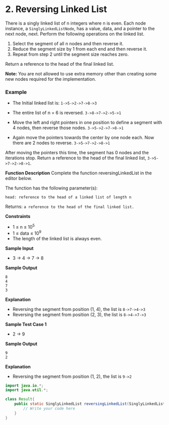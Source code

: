 # 2. Reversing Linked List

There is a singly linked list of n integers where n is even. Each node instance, a `SinglyLinkedListNode`, has a value, data, and a pointer to the next node, next. Perform the following operations on the linked list.

1. Select the segment of all n nodes and then reverse it.
2. Reduce the segment size by 1 from each end and then reverse it.
3. Repeat from step 2 until the segment size reaches zero.

Return a reference to the head of the final linked list.

**Note:** You are not allowed to use extra memory other than creating some new nodes required for the implementation.

### Example

- The Initial linked list is:
  `1->5->2->7->8->3`

- The entire list of n = 6 is reversed.
  `3->8->7->2->5->1`

- Move the left and right pointers in one position to define a segment with 4 nodes, then reverse those nodes.
  `3->5->2->7->8->1`

- Again move the pointers towards the center by one node each. Now there are 2 nodes to reverse.
  `3->5->7->2->8->1`

After moving the pointers this time, the segment has 0 nodes and the iterations stop. Return a reference to the head of the final linked list, `3->5->7->2->8->1`.

**Function Description**
Complete the function reversingLinkedList in the editor below.

The function has the following parameter(s):

```
head: reference to the head of a linked list of length n
```

Returns:
`a reference to the head of the final linked list.`

**Constraints**

- 1 ≤ n ≤ 10<sup>5
- 1 ≤ data ≤ 10<sup>9
- The length of the linked list is always even.

**Sample Input**

- 3 -> 4 -> 7 -> 8

**Sample Output**

```
8
4
7
3
```

**Explanation**

- Reversing the segment from position (1, 4), the list is `8->7->4->3`
- Reversing the segment from position (2, 3), the list is `8->4->7->3`

**Sample Test Case 1**

- 2 -> 9

**Sample Output**

```
9
2
```

**Explanation**

- Reversing the segment from position (1, 2), the list is `9->2`

```Java
import java.io.*;
import java.util.*;

class Result{
	public static SinglyLinkedList reversingLinkedList(SinglyLinkedList head){
		// Write your code here
	}
}
```

